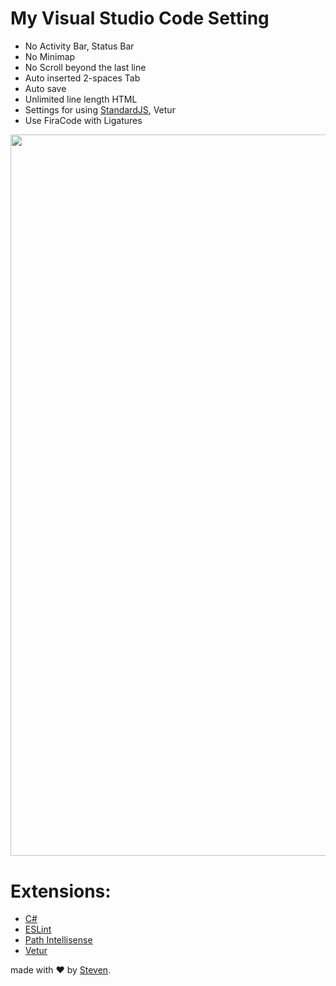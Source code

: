 # My Visual Studio Code Setting
- No Activity Bar, Status Bar
- No Minimap
- No Scroll beyond the last line
- Auto inserted 2-spaces Tab
- Auto save
- Unlimited line length HTML
- Settings for using [StandardJS](https://github.com/standard/standard), Vetur
- Use FiraCode with Ligatures

<p align="center">
<img src="https://ptycpw.bn1302.livefilestore.com/y4mPKme9qWxrpamt6MR8uU7WXpFEFUp8EBTMdrmrmGg0yynMS16ySA-O2_4_1sT74Sx0IkDe8BEaSkro5AZHSht0qai2glWfFXKcJlzVvCm_T98UJt-fH6zAhKt6Mwn3aTzHyVdkQTv_FmsgJiR73KsNV0rJxbc1zOV9E7WskRWydGhN6U8LN0uUM2VB0JCmngNCH5oU6Guh_01dqx2AqAtaw?width=1443&height=700&cropmode=none" width="1154.4" />
</p>

# Extensions:
- [C#](https://marketplace.visualstudio.com/items?itemName=ms-vscode.csharp)
- [ESLint](https://marketplace.visualstudio.com/items?itemName=dbaeumer.vscode-eslint)
- [Path Intellisense](https://marketplace.visualstudio.com/items?itemName=christian-kohler.path-intellisense)
- [Vetur](https://marketplace.visualstudio.com/items?itemName=octref.vetur)

made with &#x2764; by [Steven](https://github.com/iamstevendao).
